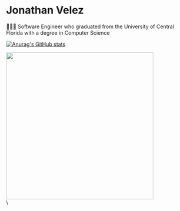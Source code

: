 # Jonathan Velez

👩🏻‍💻 Software Engineer who graduated from the University of Central Florida with a degree in Computer Science  

[![Anurag's GitHub stats](https://github-readme-stats.vercel.app/api?username=JonathanVelez-code)](https://github.com/anuraghazra/github-readme-stats)

<div>
<img align="center" src="https://github-readme-stats.vercel.app/api/top-langs/?username=JonathanVelez-code&size_weight=0.30&count_weight=0.70&langs_count=6&layout=compact&hide_border=true" width="400px"/>
</div>
\
